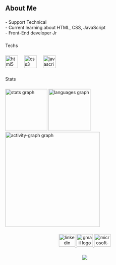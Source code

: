 <h2 align="left">About Me</h2>

###

<p align="left">- Support Technical<br>- Current learning about HTML, CSS, JavaScript<br>- Front-End developer Jr</p>

###

<p align="left">Techs</p>

###

<div align="left">
  <img src="https://cdn.jsdelivr.net/gh/devicons/devicon/icons/html5/html5-original.svg" height="40" alt="html5 logo"  />
  <img width="12" />
  <img src="https://cdn.jsdelivr.net/gh/devicons/devicon/icons/css3/css3-original.svg" height="40" alt="css3 logo"  />
  <img width="12" />
  <img src="https://cdn.jsdelivr.net/gh/devicons/devicon/icons/javascript/javascript-original.svg" height="40" alt="javascript logo"  />
</div>

###

<p align="left">Stats</p>

###

<div align="left">
  <img src="https://github-readme-stats.vercel.app/api?username=viannaingrid&hide_title=false&hide_rank=false&show_icons=true&include_all_commits=true&count_private=true&disable_animations=false&theme=omni&locale=en&hide_border=false&order=1" height="133" alt="stats graph"  />
  <img src="https://github-readme-stats.vercel.app/api/top-langs?username=viannaingrid&locale=en&hide_title=false&layout=compact&card_width=320&langs_count=6&theme=omni&hide_border=false&order=2" height="133" alt="languages graph"  />
  <img src="https://github-readme-activity-graph.vercel.app/graph?username=viannaingrid&radius=16&theme=nightowl&area=true&order=5" height="300" alt="activity-graph graph"  />
</div>

###

<div align="center">
  <a href="https://www.linkedin.com/in/ingrid-vianna/" target="_blank">
    <img src="https://raw.githubusercontent.com/maurodesouza/profile-readme-generator/master/src/assets/icons/social/linkedin/default.svg" width="52" height="40" alt="linkedin logo"  />
  </a>
  <a href="viannaingrid856@gmail.com" target="_blank">
    <img src="https://raw.githubusercontent.com/maurodesouza/profile-readme-generator/master/src/assets/icons/social/gmail/default.svg" width="52" height="40" alt="gmail logo"  />
  </a>
  <a href="ingrid.vianna1@outlook.com" target="_blank">
    <img src="https://raw.githubusercontent.com/maurodesouza/profile-readme-generator/master/src/assets/icons/social/microsoft-outlook/default.svg" width="52" height="40" alt="microsoft-outlook logo"  />
  </a>
</div>

###

<div align="center">
  <img src="https://profile-counter.glitch.me/viannaingrid/count.svg?"  />
</div>

###
